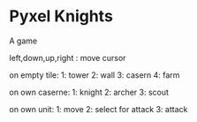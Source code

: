 # Pyxel Knights

A game


left,down,up,right : move cursor

on empty tile:
1: tower
2: wall
3: casern
4: farm

on own caserne:
1: knight
2: archer
3: scout

on own unit:
1: move 
2: select for attack
3: attack
